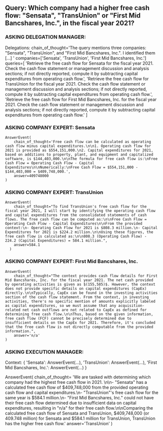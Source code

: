 
## Query: Which company had a higher free cash flow: "Sensata", "TransUnion" or "First Mid Bancshares, Inc.", in the fiscal year 2021?

### ASKING DELEGATION MANAGER: 
Delegations: 
 chain_of_thought='The query mentions three companies: "Sensata", "TransUnion", and "First Mid Bancshares, Inc.". I identified them [...] '
 companies=['Sensata', 'TransUnion', 'First Mid Bancshares, Inc.'] 
 queries=[
    'Retrieve the free cash flow for Sensata for the fiscal year 2021. Check the cash flow statement or management discussion and analysis sections; if not directly reported, compute it by subtracting capital expenditures from operating cash flow.', 
    'Retrieve the free cash flow for TransUnion for the fiscal year 2021. Check the cash flow statement or management discussion and analysis sections; if not directly reported, compute it by subtracting capital expenditures from operating cash flow.', 
    'Retrieve the free cash flow for First Mid Bancshares, Inc. for the fiscal year 2021. Check the cash flow statement or management discussion and analysis sections; if not directly reported, compute it by subtracting capital expenditures from operating cash flow.'
]


### ASKING COMPANY EXPERT: Sensata
    AnswerEvent(
        chain_of_thought='Free cash flow can be calculated as operating cash flow minus capital expenditures.\n\n1. Operating cash flow for 2021 is provided as $554,151,000.\n2. Capital expenditures for 2021, based on additions to property, plant, and equipment and capitalized software, is $144,403,000.\n\nThe formula for free cash flow is:\nFree Cash Flow = Operating Cash Flow - Capital Expenditures\n\nNumerically:\nFree Cash Flow = $554,151,000 - $144,403,000 = $409,748,000.', 
        answer=409748000
    )

### ASKING COMPANY EXPERT: TransUnion
    AnswerEvent(
        chain_of_thought="To find TransUnion's free cash flow for the fiscal year 2021, I will start by identifying the operating cash flow and capital expenditures from the consolidated statements of cash flows. The free cash flow can be computed as:\n\nFree Cash Flow = Operating Cash Flow - Capital Expenditures\n\nFrom the provided context:\n- Operating Cash Flow for 2021 is $808.3 million.\n- Capital Expenditures for 2021 is $224.2 million.\n\nUsing these figures, the free cash flow is calculated as:\n\n808.3 (Operating Cash Flow) - 224.2 (Capital Expenditures) = 584.1 million.", 
        answer=584.1
      )

### ASKING COMPANY EXPERT: First Mid Bancshares, Inc.
    AnswerEvent(
        chain_of_thought="The context provides cash flow details for First Mid Bancshares, Inc. for the fiscal year 2021. The net cash provided by operating activities is given as $(155,585)$. However, the context does not provide specific details on capital expenditures (CapEx) directly.\n\nTypically, CapEx can be found in the investing activities section of the cash flow statement. From the context, in investing activities, there's no specific mention of amounts explicitly labeled as capital expenditures, so we must assume that any acquisition-related net cash outflows are not related to CapEx as defined for determining free cash flow.\n\nThus, based on the given information, free cash flow (FCF) cannot be precisely determined due to insufficient details on the CapEx for 2021. Therefore, it's concluded that the free cash flow is not directly computable from the provided information.", 
        answer='n/a'
    )


### ASKING EXECUTION MANAGER:
Context: 
 {
   'Sensata': AnswerEvent(...),
   'TransUnion': AnswerEvent(...),
   'First Mid Bancshares, Inc.': AnswerEvent(...)
 }

AnswerEvent(
  chain_of_thought=
    'We are tasked with determining which company had the highest free cash flow in 2021. \n\n- "Sensata" has a calculated free cash flow of $409,748,000 from the provided operating cash flow and capital expenditures.\n- "TransUnion"\'s free cash flow for the same year is $584.1 million.\n- "First Mid Bancshares, Inc." could not have their free cash flow determined due to insufficient data on capital expenditures, resulting in "n/a" for their free cash flow.\n\nComparing the calculated free cash flow of Sensata and TransUnion, $409,748,000 (or 409.748 million) for Sensata and $584.1 million for TransUnion, TransUnion has the higher free cash flow.' 
  answer='TransUnion'
)



